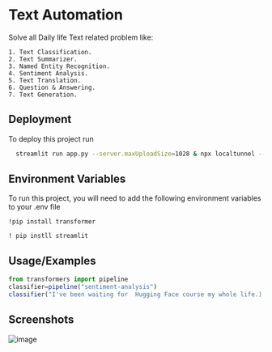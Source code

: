 
# Text Automation

Solve all Daily life Text related problem like:

    1. Text Classification.
    2. Text Summarizer.
    3. Named Entity Recognition.
    4. Sentiment Analysis.
    5. Text Translation.
    6. Question & Answering.
    7. Text Generation.
## Deployment

To deploy this project run

```bash
  streamlit run app.py --server.maxUploadSize=1028 & npx localtunnel --port 8501
```


## Environment Variables

To run this project, you will need to add the following environment variables to your .env file

`!pip install transformer`

`! pip instll streamlit`


## Usage/Examples

```javascript
from transformers import pipeline
classifier=pipeline("sentiment-analysis")
classifier("I've been waiting for  Hugging Face course my whole life.)

```


## Screenshots
![image](https://user-images.githubusercontent.com/60923869/151026671-aa3d7389-deab-479a-be92-ab8adbacf380.png)

